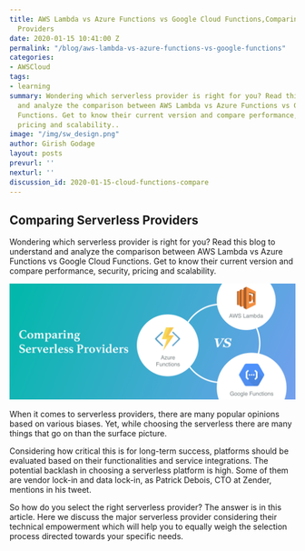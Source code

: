 ```yaml
---
title: AWS Lambda vs Azure Functions vs Google Cloud Functions,Comparing Serverless
  Providers
date: 2020-01-15 10:41:00 Z
permalink: "/blog/aws-lambda-vs-azure-functions-vs-google-functions"
categories:
- AWSCloud
tags:
- learning
summary: Wondering which serverless provider is right for you? Read this blog to understand
  and analyze the comparison between AWS Lambda vs Azure Functions vs Google Cloud
  Functions. Get to know their current version and compare performance, security,
  pricing and scalability..
image: "/img/sw_design.png"
author: Girish Godage
layout: posts
prevurl: ''
nexturl: ''
discussion_id: 2020-01-15-cloud-functions-compare
---
```


## Comparing Serverless Providers

 Wondering which serverless provider is right for you? Read this blog to understand and analyze the comparison between AWS Lambda vs Azure Functions vs Google Cloud Functions. Get to know their current version and compare performance, security, pricing and scalability.

 ![image info](/img/awscloud/5/Serverless-Platform-Comparison-1.png)

 When it comes to serverless providers, there are many popular opinions based on various biases. Yet, while choosing the serverless there are many things that go on than the surface picture.

Considering how critical this is for long-term success, platforms should be evaluated based on their functionalities and service integrations. The potential backlash in choosing a serverless platform is high. Some of them are vendor lock-in and data lock-in, as Patrick Debois, CTO at Zender, mentions in his tweet.

So how do you select the right serverless provider? The answer is in this article. Here we discuss the major serverless provider considering their technical empowerment which will help you to equally weigh the selection process directed towards your specific needs.